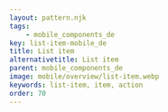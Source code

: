 ```yaml
---
layout: pattern.njk
tags: 
    - mobile_components_de
key: list-item-mobile_de
title: List item
alternativetitle: List item
parent: mobile_components_de
image: mobile/overview/list-item.webp
keywords: list-item, item, action
order: 70
---
```


